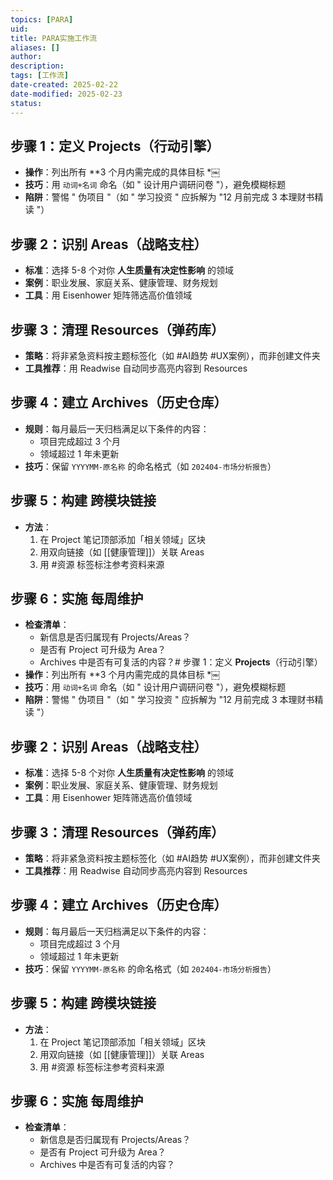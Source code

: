 ```yaml
---
topics: [PARA]
uid: 
title: PARA实施工作流
aliases: []
author: 
description: 
tags: [工作流]
date-created: 2025-02-22
date-modified: 2025-02-23
status: 
---
```


## 步骤 1：定义 **Projects**（行动引擎）

- **操作**：列出所有 **3 个月内需完成的具体目标 *￼
- **技巧**：用 `动词+名词` 命名（如 " 设计用户调研问卷 "），避免模糊标题
- **陷阱**：警惕 " 伪项目 "（如 " 学习投资 " 应拆解为 "12 月前完成 3 本理财书精读 "）

## 步骤 2：识别 **Areas**（战略支柱）

- **标准**：选择 5-8 个对你 **人生质量有决定性影响** 的领域
- **案例**：职业发展、家庭关系、健康管理、财务规划
- **工具**：用 Eisenhower 矩阵筛选高价值领域

## 步骤 3：清理 **Resources**（弹药库）

- **策略**：将非紧急资料按主题标签化（如 #AI趋势 #UX案例），而非创建文件夹
- **工具推荐**：用 Readwise 自动同步高亮内容到 Resources

## 步骤 4：建立 **Archives**（历史仓库）

- **规则**：每月最后一天归档满足以下条件的内容：
	- 项目完成超过 3 个月
	- 领域超过 1 年未更新
- **技巧**：保留 `YYYYMM-原名称` 的命名格式（如 `202404-市场分析报告`）

## 步骤 5：构建 **跨模块链接**

- **方法**：
	1. 在 Project 笔记顶部添加「相关领域」区块
	2. 用双向链接（如 [[健康管理]]）关联 Areas
	3. 用 #资源 标签标注参考资料来源

## 步骤 6：实施 **每周维护**

- **检查清单**：
	- 新信息是否归属现有 Projects/Areas？
	- 是否有 Project 可升级为 Area？
	- Archives 中是否有可复活的内容？# 步骤 1：定义 **Projects**（行动引擎）
- **操作**：列出所有 **3 个月内需完成的具体目标 *￼
- **技巧**：用 `动词+名词` 命名（如 " 设计用户调研问卷 "），避免模糊标题
- **陷阱**：警惕 " 伪项目 "（如 " 学习投资 " 应拆解为 "12 月前完成 3 本理财书精读 "）

## 步骤 2：识别 **Areas**（战略支柱）

- **标准**：选择 5-8 个对你 **人生质量有决定性影响** 的领域
- **案例**：职业发展、家庭关系、健康管理、财务规划
- **工具**：用 Eisenhower 矩阵筛选高价值领域

## 步骤 3：清理 **Resources**（弹药库）

- **策略**：将非紧急资料按主题标签化（如 #AI趋势 #UX案例），而非创建文件夹
- **工具推荐**：用 Readwise 自动同步高亮内容到 Resources

## 步骤 4：建立 **Archives**（历史仓库）

- **规则**：每月最后一天归档满足以下条件的内容：
	- 项目完成超过 3 个月
	- 领域超过 1 年未更新
- **技巧**：保留 `YYYYMM-原名称` 的命名格式（如 `202404-市场分析报告`）

## 步骤 5：构建 **跨模块链接**

- **方法**：
	1. 在 Project 笔记顶部添加「相关领域」区块
	2. 用双向链接（如 [[健康管理]]）关联 Areas
	3. 用 #资源 标签标注参考资料来源

## 步骤 6：实施 **每周维护**

- **检查清单**：
	- 新信息是否归属现有 Projects/Areas？
	- 是否有 Project 可升级为 Area？
	- Archives 中是否有可复活的内容？

